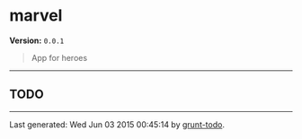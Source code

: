 # marvel

**Version:** `0.0.1`

> App for heroes

* * *

## TODO


* * *

Last generated: Wed Jun 03 2015 00:45:14 by [grunt-todo](https://github.com/leny/grunt-todo).
